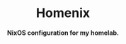 <h1 align="center">Homenix</h1>
<div align="center">
 <strong>
  NixOS configuration for my homelab.
 </strong>
</div>

